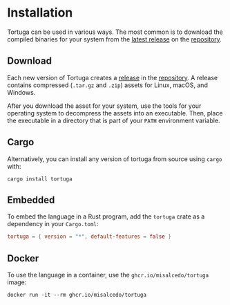 # Installation

Tortuga can be used in various ways. The most common is to download the compiled binaries for your system from the [latest release](https://github.com/misalcedo/tortuga/releases) on the [repository](https://github.com/misalcedo/tortuga).

## Download
Each new version of Tortuga creates a [release](https://github.com/misalcedo/tortuga/releases) in the [repository](https://github.com/misalcedo/tortuga). A release contains compressed (`.tar.gz` and `.zip`) assets for Linux, macOS, and Windows.

After you download the asset for your system, use the tools for your operating system to decompress the assets into an executable. Then, place the executable in a directory that is part of your `PATH` environment variable.

## Cargo
Alternatively, you can install any version of tortuga from source using `cargo` with: 

```console
cargo install tortuga
```

## Embedded
To embed the language in a Rust program, add the `tortuga` crate as a dependency in your `Cargo.toml`:

```toml
tortuga = { version = "*", default-features = false }
```

## Docker
To use the language in a container, use the `ghcr.io/misalcedo/tortuga` image:

```console
docker run -it --rm ghcr.io/misalcedo/tortuga
```